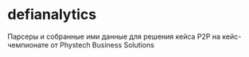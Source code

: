 # defianalytics
Парсеры и собранные ими данные для решения кейса P2P на кейс-чемпионате от Phystech Business Solutions
